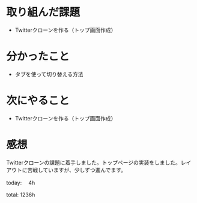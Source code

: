 #  取り組んだ課題
- Twitterクローンを作る（トップ画面作成）


# 分かったこと
- タブを使って切り替える方法

# 次にやること
- Twitterクローンを作る（トップ画面作成）


# 感想
Twitterクローンの課題に着手しました。トップページの実装をしました。レイアウトに苦戦していますが、少しずつ進んでます。


today: 　4h

total: 1236h
